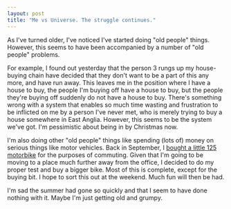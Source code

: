 ```yaml
---
layout: post
title: "Me vs Universe. The struggle continues."
---
```

As I've turned older, I've noticed I've started doing "old people" things.
However, this seems to have been accompanied by a number of "old people"
problems.

For example, I found out yesterday that the person 3 rungs up my house-buying
chain have decided that they don't want to be a part of this any more, and
have run away. This leaves me in the position where I have a house to buy, the
people I'm buying off have a house to buy, but the people they're buying off
suddenly do not have a house to buy. There's something wrong with a system
that enables so much time wasting and frustration to be inflicted on me by a
person I've never met, who is merely trying to buy a house somewhere in East
Anglia. However, this seems to be the system we've got. I'm pessimistic about
being in by Christmas now.

I'm also doing other "old people" things like spending (lots of) money on
serious things like motor vehicles. Back in September, I [bought a little 125
motorbike][1] for the purposes of commuting. Given that I'm going to be moving
to a place much further away from the office, I decided to do my proper test
and buy a bigger bike. Most of this is complete, except for the buying bit. I
hope to sort this out at the weekend. Much fun will then be had.

I'm sad the summer had gone so quickly and that I seem to have done nothing
with it. Maybe I'm just getting old and grumpy.

   [1]: /2009/09/28/brrrm-brrrrrrrrrrrrrmmmmmm.html

